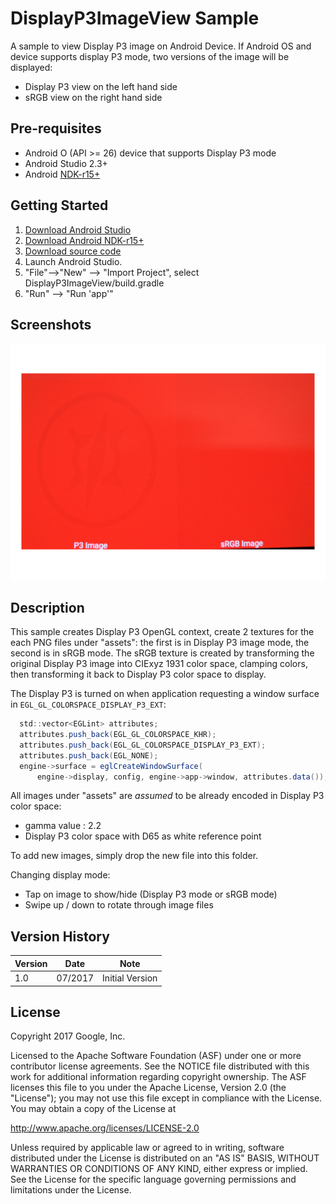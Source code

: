 DisplayP3ImageView Sample
==========================
A sample to view Display P3 image on Android Device. If Android OS and device supports display P3 mode, two versions of the image will be displayed:
- Display P3 view on the left hand side
- sRGB view on the right hand side

Pre-requisites
--------------
- Android O (API >= 26) device that supports Display P3 mode
- Android Studio 2.3+
- Android [NDK-r15+](https://developer.android.com/ndk/downloads/index.html)

Getting Started
---------------
1. [Download Android Studio](https://developer.android.com/studio/index.html)
1. [Download Android NDK-r15+](https://github.com/android-ndk/ndk/wiki)
1. [Download source code](http://www.github.com/googlesamples/android-ndk)
1. Launch Android Studio.
1. "File"-->"New" --> "Import Project", select DisplayP3ImageView/build.gradle
1. "Run" --> "Run 'app'"

Screenshots
-----------
![screenshot](screenshot.png)

Description
-----------
This sample creates Display P3 OpenGL context, create 2 textures
for the each PNG files under "assets": the first is in Display P3 image mode,
the second is in sRGB mode.  The sRGB texture is created by transforming the 
original Display P3 image into CIExyz 1931 color space, clamping colors, then
transforming it back to Display P3 color space to display.

The Display P3 is turned on when application requesting a window surface in
`EGL_GL_COLORSPACE_DISPLAY_P3_EXT`:
```java
  std::vector<EGLint> attributes;
  attributes.push_back(EGL_GL_COLORSPACE_KHR);
  attributes.push_back(EGL_GL_COLORSPACE_DISPLAY_P3_EXT);
  attributes.push_back(EGL_NONE);
  engine->surface = eglCreateWindowSurface(
      engine->display, config, engine->app->window, attributes.data());

```
All images under "assets" are *assumed* to be already encoded in Display P3 color
space:
- gamma value : 2.2
- Display P3 color space with D65 as white reference point

To add new images, simply drop the new file into this folder. 

Changing display mode:
- Tap on image to show/hide (Display P3 mode or sRGB mode)
- Swipe up / down to rotate through image files


Version History
---------------
| Version   |  Date    |    Note                          |
| --------- | -------- | ---------------------------------|
|    1.0    | 07/2017  |    Initial Version               |


License
-------
Copyright 2017 Google, Inc.

Licensed to the Apache Software Foundation (ASF) under one or more contributor
license agreements.  See the NOTICE file distributed with this work for
additional information regarding copyright ownership.  The ASF licenses this
file to you under the Apache License, Version 2.0 (the "License"); you may not
use this file except in compliance with the License.  You may obtain a copy of
the License at

http://www.apache.org/licenses/LICENSE-2.0

Unless required by applicable law or agreed to in writing, software
distributed under the License is distributed on an "AS IS" BASIS, WITHOUT
WARRANTIES OR CONDITIONS OF ANY KIND, either express or implied.  See the
License for the specific language governing permissions and limitations under
the License.

